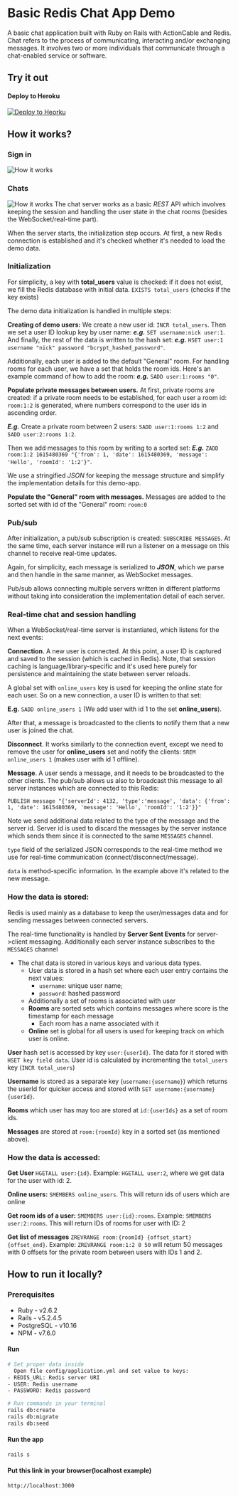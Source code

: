 # Basic Redis Chat App Demo

A basic chat application built with Ruby on Rails with ActionCable and Redis.
Chat refers to the process of communicating, interacting and/or exchanging messages. It involves two or more individuals that communicate through a chat-enabled service or software.

## Try it out

#### Deploy to Heroku

<p>
  <a href="https://heroku.com/deploy" target="_blank">
      <img src="https://www.herokucdn.com/deploy/button.svg" alt="Deploy to Heorku" />
  </a>
</p>

## How it works?

### Sign in
![How it works](app/assets/images/login.png)

### Chats
![How it works](app/assets/images/chats.png)
The chat server works as a basic *REST* API which involves keeping the session and handling the user state in the chat rooms (besides the WebSocket/real-time part).

When the server starts, the initialization step occurs. At first, a new Redis connection is established and it's checked whether it's needed to load the demo data.

### Initialization
For simplicity, a key with **total_users** value is checked: if it does not exist, we fill the Redis database with initial data.
```EXISTS total_users``` (checks if the key exists)

The demo data initialization is handled in multiple steps:

**Creating of demo users:**
We create a new user id: `INCR total_users`. Then we set a user ID lookup key by user name: ***e.g.*** `SET username:nick user:1`. And finally, the rest of the data is written to the hash set: ***e.g.*** `HSET user:1 username "nick" password "bcrypt_hashed_password"`.

Additionally, each user is added to the default "General" room. For handling rooms for each user, we have a set that holds the room ids. Here's an example command of how to add the room: ***e.g.*** `SADD user:1:rooms "0"`.

**Populate private messages between users.**
At first, private rooms are created: if a private room needs to be established, for each user a room id: `room:1:2` is generated, where numbers correspond to the user ids in ascending order.

***E.g.*** Create a private room between 2 users: `SADD user:1:rooms 1:2` and `SADD user:2:rooms 1:2`.

Then we add messages to this room by writing to a sorted set:
***E.g.*** `ZADD room:1:2 1615480369 "{'from': 1, 'date': 1615480369, 'message': 'Hello', 'roomId': '1:2'}"`.

We use a stringified *JSON* for keeping the message structure and simplify the implementation details for this demo-app.

**Populate the "General" room with messages.** Messages are added to the sorted set with id of the "General" room: `room:0`

### Pub/sub
After initialization, a pub/sub subscription is created: `SUBSCRIBE MESSAGES`. At the same time, each server instance will run a listener on a message on this channel to receive real-time updates.

Again, for simplicity, each message is serialized to ***JSON***, which we parse and then handle in the same manner, as WebSocket messages.

Pub/sub allows connecting multiple servers written in different platforms without taking into consideration the implementation detail of each server.

### Real-time chat and session handling

When a WebSocket/real-time server is instantiated, which listens for the next events:

**Connection**. A new user is connected. At this point, a user ID is captured and saved to the session (which is cached in Redis). Note, that session caching is language/library-specific and it's used here purely for persistence and maintaining the state between server reloads.

A global set with `online_users` key is used for keeping the online state for each user. So on a new connection, a user ID is written to that set:

**E.g.** `SADD online_users 1` (We add user with id 1 to the set **online_users**).

After that, a message is broadcasted to the clients to notify them that a new user is joined the chat.

**Disconnect**. It works similarly to the connection event, except we need to remove the user for **online_users** set and notify the clients: `SREM online_users 1` (makes user with id 1 offline).

**Message**. A user sends a message, and it needs to be broadcasted to the other clients. The pub/sub allows us also to broadcast this message to all server instances which are connected to this Redis:

`PUBLISH message "{'serverId': 4132, 'type':'message', 'data': {'from': 1, 'date': 1615480369, 'message': 'Hello', 'roomId': '1:2'}}"`

Note we send additional data related to the type of the message and the server id. Server id is used to discard the messages by the server instance which sends them since it is connected to the same `MESSAGES` channel.

`type` field of the serialized JSON corresponds to the real-time method we use for real-time communication (connect/disconnect/message).

`data` is method-specific information. In the example above it's related to the new message.

### How the data is stored:

Redis is used mainly as a database to keep the user/messages data and for sending messages between connected servers.

The real-time functionality is handled by **Server Sent Events** for server->client messaging. Additionally each server instance subscribes to the `MESSAGES` channel

- The chat data is stored in various keys and various data types.
  - User data is stored in a hash set where each user entry contains the next values:
    - `username`: unique user name;
    - `password`: hashed password
  - Additionally a set of rooms is associated with user
  - **Rooms** are sorted sets which contains messages where score is the timestamp for each message
    - Each room has a name associated with it
  - **Online** set is global for all users is used for keeping track on which user is online.

**User** hash set is accessed by key `user:{userId}`. The data for it stored with `HSET key field data`. User id is calculated by incrementing the `total_users` key (`INCR total_users`)

**Username** is stored as a separate key (`username:{username}`) which returns the userId for quicker access and stored with `SET username:{username} {userId}`.

**Rooms** which user has may too are stored at `id:{userIds}` as a set of room ids.

**Messages** are stored at `room:{roomId}` key in a sorted set (as mentioned above).

### How the data is accessed:

**Get User** `HGETALL user:{id}`. Example: `HGETALL user:2`, where we get data for the user with id: 2.

**Online users:** `SMEMBERS online_users`. This will return ids of users which are online

**Get room ids of a user:** `SMEMBERS user:{id}:rooms`. Example: `SMEMBERS user:2:rooms`. This will return IDs of rooms for user with ID: 2

**Get list of messages** `ZREVRANGE room:{roomId} {offset_start} {offset_end}`.
Example: `ZREVRANGE room:1:2 0 50` will return 50 messages with 0 offsets for the private room between users with IDs 1 and 2.

## How to run it locally?

### Prerequisites

- Ruby - v2.6.2
- Rails - v5.2.4.5
- PostgreSQL - v10.16
- NPM - v7.6.0

#### Run

```sh
# Set proper data inside
  Open file config/application.yml and set value to keys:
- REDIS_URL: Redis server URI
- USER: Redis username
- PASSWORD: Redis password

# Run commands in your terminal
rails db:create
rails db:migrate
rails db:seed
```

#### Run the app

```sh
rails s
```

#### Put this link in your browser(localhost example)

```sh
http://localhost:3000
```
